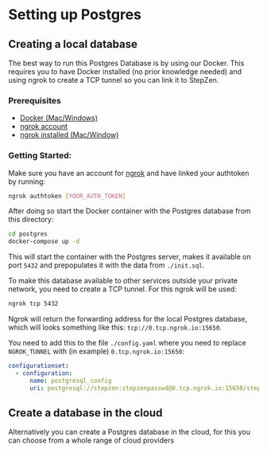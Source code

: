 # Setting up Postgres

## Creating a local database

The best way to run this Postgres Database is by using our Docker. This requires you to have Docker installed (no prior knowledge needed) and using ngrok to create a TCP tunnel so you can link it to StepZen.

### Prerequisites

- [Docker (Mac/Windows)](https://www.docker.com/products/docker-desktop)
- [ngrok account](https://ngrok.com/)
- [ngrok installed (Mac/Window)](https://ngrok.com/download)

### Getting Started:

Make sure you have an account for [ngrok]((https://ngrok.com/)) and have linked your authtoken by running:

```bash
ngrok authtoken [YOUR_AUTH_TOKEN]
```

After doing so start the Docker container with the Postgres database from this directory:

```bash
cd postgres
docker-compose up -d
```

This will start the container with the Postgres server, makes it available on port `5432` and prepopulates it with the data from `./init.sql`. 

To make this database available to other services outside your private network, you need to create a TCP tunnel. For this ngrok will be used:

```bash
ngrok tcp 5432
```

Ngrok will return the forwarding address for the local Postgres database, which will looks something like this: `tcp://0.tcp.ngrok.io:15650`.

You need to add this to the file `./config.yaml` where you need to replace `NGROK_TUNNEL` with (in example) `0.tcp.ngrok.io:15650`:

```yaml
configurationset:
  - configuration:
      name: postgresql_config
      uri: postgresql://stepzen:stepzenpasswd@0.tcp.ngrok.io:15650/stepzen_demo
```


## Create a database in the cloud

Alternatively you can create a Postgres database in the cloud, for this you can choose from a whole range of cloud providers